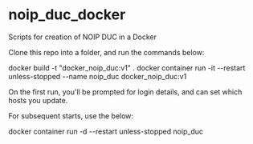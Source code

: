 # noip_duc_docker
Scripts for creation of NOIP DUC in a Docker

Clone this repo into a folder, and run the commands below:

docker build -t "docker_noip_duc:v1" .
docker container run -it --restart unless-stopped --name noip_duc docker_noip_duc:v1

On the first run, you'll be prompted for login details, and can set which hosts you update.

For subsequent starts, use the below:

docker container run -d --restart unless-stopped noip_duc


